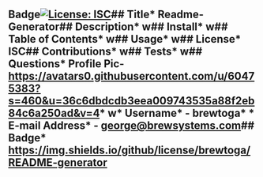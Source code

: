 ## Badge[![License: ISC](https://img.shields.io/badge/License-ISC-blue.svg)](https://opensource.org/licenses/ISC)## Title* Readme-Generator## Description* w## Install* w## Table of Contents* w## Usage* w## License* ISC## Contributions* w## Tests* w## Questions* Profile Pic- https://avatars0.githubusercontent.com/u/60475383?s=460&u=36c6dbdcdb3eea009743535a88f2eb84c6a250ad&v=4* w* Username* - brewtoga* * E-mail Address* - george@brewsystems.com## Badge* https://img.shields.io/github/license/brewtoga/README-generator